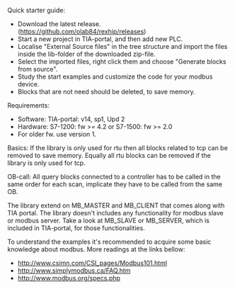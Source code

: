 Quick starter guide:
 - Download the latest release. (https://github.com/olab84/rexhip/releases)
 - Start a new project in TIA-portal, and then add new PLC.
 - Localise "External Source files" in the tree structure and import the files inside the lib-folder of the downloaded zip-file.
 - Select the imported files, right click them and choose "Generate blocks from source".
 - Study the start examples and customize the code for your modbus device.
 - Blocks that are not need should be deleted, to save memory.
 
 Requirements:
 - Software: TIA-portal: v14, sp1, Upd 2
 - Hardware: S7-1200: fw >= 4.2 or S7-1500: fw >= 2.0  
 - For older fw. use version 1.

Basics:
If the library is only used for rtu then all blocks related 
to tcp can be removed to save memory. Equally all rtu 
blocks can be removed if the library is only used for tcp.

OB-call: 
All query blocks connected to a controller has to be called in 
the same order for each scan, implicate they have to be called 
from the same OB.

The library extend on MB_MASTER and MB_CLIENT that comes 
along with TIA portal. The library doesn't includes any 
functionality for modbus slave or modbus server. Take a look 
at MB_SLAVE or MB_SERVER, which is included in TIA-portal, 
for those functionalities.

To understand the examples it's recommended to acquire some 
basic knowledge about modbus. More readings at the links bellow:
 - http://www.csimn.com/CSI_pages/Modbus101.html
 - http://www.simplymodbus.ca/FAQ.htm
 - http://www.modbus.org/specs.php
